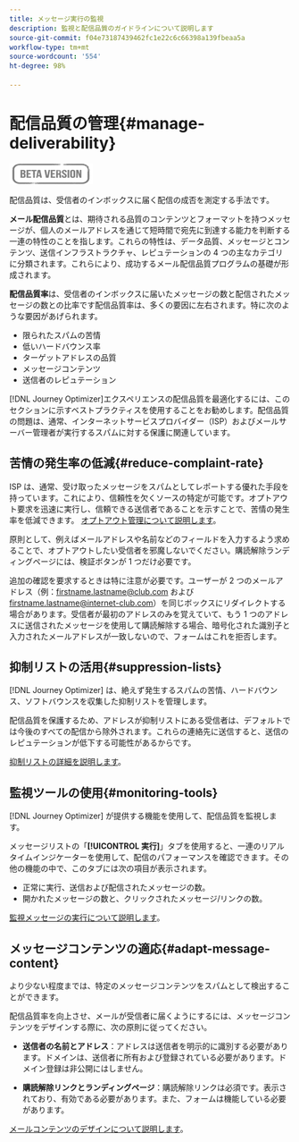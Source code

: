 ```yaml
---
title: メッセージ実行の監視
description: 監視と配信品質のガイドラインについて説明します
source-git-commit: f04e73187439462fc1e22c6c66398a139fbeaa5a
workflow-type: tm+mt
source-wordcount: '554'
ht-degree: 98%

---
```


# 配信品質の管理{#manage-deliverability}

![](assets/do-not-localize/badge.png)

配信品質は、受信者のインボックスに届く配信の成否を測定する手法です。

**メール配信品質**&#x200B;とは、期待される品質のコンテンツとフォーマットを持つメッセージが、個人のメールアドレスを通じて短時間で宛先に到達する能力を判断する一連の特性のことを指します。これらの特性は、データ品質、メッセージとコンテンツ、送信インフラストラクチャ、レピュテーションの 4 つの主なカテゴリに分類されます。これらにより、成功するメール配信品質プログラムの基礎が形成されます。

**配信品質率**&#x200B;は、受信者のインボックスに届いたメッセージの数と配信されたメッセージの数との比率です配信品質率は、多くの要因に左右されます。特に次のような要因があげられます。

* 限られたスパムの苦情
* 低いハードバウンス率
* ターゲットアドレスの品質
* メッセージコンテンツ
* 送信者のレピュテーション

[!DNL Journey Optimizer]エクスペリエンスの配信品質を最適化するには、このセクションに示すベストプラクティスを使用することをお勧めします。配信品質の問題は、通常、インターネットサービスプロバイダー（ISP）およびメールサーバー管理者が実行するスパムに対する保護に関連しています。

## 苦情の発生率の低減{#reduce-complaint-rate}

ISP は、通常、受け取ったメッセージをスパムとしてレポートする優れた手段を持っています。これにより、信頼性を欠くソースの特定が可能です。オプトアウト要求を迅速に実行し、信頼できる送信者であることを示すことで、苦情の発生率を低減できます。 [オプトアウト管理について説明します](consent.md#opt-out-management)。

原則として、例えばメールアドレスや名前などのフィールドを入力するよう求めることで、オプトアウトしたい受信者を邪魔しないでください。購読解除ランディングページには、検証ボタンが 1 つだけ必要です。

追加の確認を要求するときは特に注意が必要です。ユーザーが 2 つのメールアドレス（例：firstname.lastname@club.com および firstname.lastname@internet-club.com）を同じボックスにリダイレクトする場合があります。受信者が最初のアドレスのみを覚えていて、もう 1 つのアドレスに送信されたメッセージを使用して購読解除する場合、暗号化された識別子と入力されたメールアドレスが一致しないので、フォームはこれを拒否します。

## 抑制リストの活用{#suppression-lists}

[!DNL Journey Optimizer] は、絶えず発生するスパムの苦情、ハードバウンス、ソフトバウンスを収集した抑制リストを管理します。

配信品質を保護するため、アドレスが抑制リストにある受信者は、デフォルトでは今後のすべての配信から除外されます。これらの連絡先に送信すると、送信のレピュテーションが低下する可能性があるからです。

[抑制リストの詳細を説明します](suppression-list.md)。

## 監視ツールの使用{#monitoring-tools}

[!DNL Journey Optimizer] が提供する機能を使用して、配信品質を監視します。

メッセージリストの「**[!UICONTROL 実行]**」タブを使用すると、一連のリアルタイムインジケーターを使用して、配信のパフォーマンスを確認できます。その他の機能の中で、このタブには次の項目が表示されます。
* 正常に実行、送信および配信されたメッセージの数。
* 開かれたメッセージの数と、クリックされたメッセージ/リンクの数。

[監視メッセージの実行について説明します](message-monitoring.md)。

## メッセージコンテンツの適応{#adapt-message-content}

より少ない程度までは、特定のメッセージコンテンツをスパムとして検出することができます。

<!--The use of certain words or of exclamation points in the subject line and within the messages can be read as signs of spam.

Spammers are also known to replace text with images to stop offending text from being analyzed automatically by anti-spam filters. In response to this, a message (in HTML format) with a high proportion of images, or images as attachments, may end up being blocked.-->

配信品質率を向上させ、メールが受信者に届くようにするには、メッセージコンテンツをデザインする際に、次の原則に従ってください。

* **送信者の名前とアドレス**：アドレスは送信者を明示的に識別する必要があります。ドメインは、送信者に所有および登録されている必要があります。ドメイン登録は非公開にはしません。

<!--* **Subject**: Avoid excessive capitalization and punctuation, and words that are frequently used by spammers ("Win", "Free", etc.).
* **Personalize your email**: Personalizing the email increases the chances of your message being opened.
* **Images and text**: Respect a decent text/image ratio (for example 60% text and 40% images).-->
* **購読解除リンクとランディングページ**：購読解除リンクは必須です。表示されており、有効である必要があります。また、フォームは機能している必要があります。

<!--**Use tools** offered by Journey Optimizer to optimize the content of your email (delivery analysis, anti-spam analysis).-->

[メールコンテンツのデザインについて説明します](design-emails.md)。
